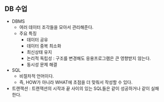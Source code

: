 ## DB 수업

- DBMS
  - 여러 데이터 조각들을 모아서 관리해준다.
  - 주요 특징
    - 데이터 공유
    - 데이터 중복 최소화
    - 최신상태 유지
    - 논리적 독립성 : 구조를 변경해도 응용프로그램은 큰 영향받지 않는다.
    - 동시성 문제 해결
- SQL
  - 비절차적 언어이다.
  - 즉, HOW가 아니라 WHAT에 초점을 더 맞춰서 작성할 수 있다.
- 트랜잭션 : 트랜잭션의 시작과 끝 사이의 있는 SQL들은 같이 성공하거나 같이 실패한다.

